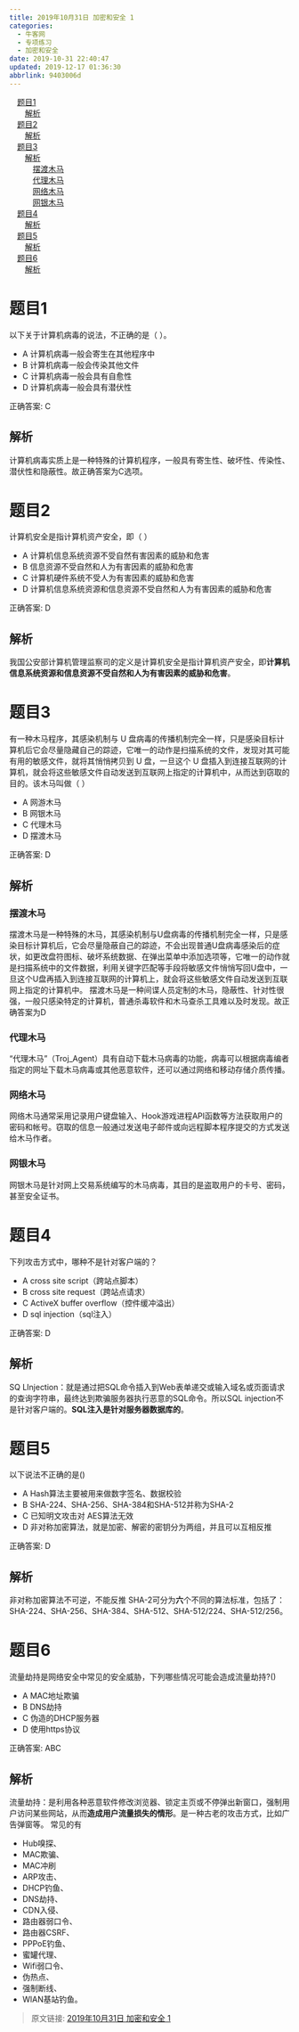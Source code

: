 ```yaml
---
title: 2019年10月31日 加密和安全 1
categories: 
  - 牛客网
  - 专项练习
  - 加密和安全
date: 2019-10-31 22:40:47
updated: 2019-12-17 01:36:30
abbrlink: 9403006d
---
```

<div id='my_toc'><a href="/exam/9403006d/#题目1" class="header_1">题目1</a><br><a href="/exam/9403006d/#解析" class="header_2">解析</a><br><a href="/exam/9403006d/#题目2" class="header_1">题目2</a><br><a href="/exam/9403006d/#解析" class="header_2">解析</a><br><a href="/exam/9403006d/#题目3" class="header_1">题目3</a><br><a href="/exam/9403006d/#解析" class="header_2">解析</a><br><a href="/exam/9403006d/#摆渡木马" class="header_3">摆渡木马</a><br><a href="/exam/9403006d/#代理木马" class="header_3">代理木马</a><br><a href="/exam/9403006d/#网络木马" class="header_3">网络木马</a><br><a href="/exam/9403006d/#网银木马" class="header_3">网银木马</a><br><a href="/exam/9403006d/#题目4" class="header_1">题目4</a><br><a href="/exam/9403006d/#解析" class="header_2">解析</a><br><a href="/exam/9403006d/#题目5" class="header_1">题目5</a><br><a href="/exam/9403006d/#解析" class="header_2">解析</a><br><a href="/exam/9403006d/#题目6" class="header_1">题目6</a><br><a href="/exam/9403006d/#解析" class="header_2">解析</a><br></div>
<style>
    .header_1{
        margin-left: 1em;
    }
    .header_2{
        margin-left: 2em;
    }
    .header_3{
        margin-left: 3em;
    }
    .header_4{
        margin-left: 4em;
    }
    .header_5{
        margin-left: 5em;
    }
    .header_6{
        margin-left: 6em;
    }
</style>
<!--more-->
<script>if (navigator.platform.search('arm')==-1){document.getElementById('my_toc').style.display = 'none';}
var e,p = document.getElementsByTagName('p');while (p.length>0) {e = p[0];e.parentElement.removeChild(e);}
</script>

<!--end-->
# 题目1
以下关于计算机病毒的说法，不正确的是（   ）。
- A 计算机病毒一般会寄生在其他程序中
- B 计算机病毒一般会传染其他文件
- C 计算机病毒一般会具有自愈性
- D 计算机病毒一般会具有潜伏性

正确答案: C
## 解析
计算机病毒实质上是一种特殊的计算机程序，一般具有寄生性、破坏性、传染性、潜伏性和隐蔽性。故正确答案为C选项。

# 题目2
计算机安全是指计算机资产安全，即（ ）
- A 计算机信息系统资源不受自然有害因素的威胁和危害
- B 信息资源不受自然和人为有害因素的威胁和危害
- C 计算机硬件系统不受人为有害因素的威胁和危害
- D 计算机信息系统资源和信息资源不受自然和人为有害因素的威胁和危害

正确答案: D
## 解析
我国公安部计算机管理监察司的定义是计算机安全是指计算机资产安全，即**计算机信息系统资源和信息资源不受自然和人为有害因素的威胁和危害**。

# 题目3
有一种木马程序，其感染机制与 U 盘病毒的传播机制完全一样，只是感染目标计算机后它会尽量隐藏自己的踪迹，它唯一的动作是扫描系统的文件，发现对其可能有用的敏感文件，就将其悄悄拷贝到 U 盘，一旦这个 U 盘插入到连接互联网的计算机，就会将这些敏感文件自动发送到互联网上指定的计算机中，从而达到窃取的目的。该木马叫做（ ）

- A 网游木马
- B 网银木马
- C 代理木马
- D 摆渡木马

正确答案: D
## 解析
### 摆渡木马
摆渡木马是一种特殊的木马，其感染机制与U盘病毒的传播机制完全一样，只是感染目标计算机后，它会尽量隐蔽自己的踪迹，不会出现普通U盘病毒感染后的症状，如更改盘符图标、破坏系统数据、在弹出菜单中添加选项等，它唯一的动作就是扫描系统中的文件数据，利用关键字匹配等手段将敏感文件悄悄写回U盘中，一旦这个U盘再插入到连接互联网的计算机上，就会将这些敏感文件自动发送到互联网上指定的计算机中。
摆渡木马是一种间谍人员定制的木马，隐蔽性、针对性很强，一般只感染特定的计算机，普通杀毒软件和木马查杀工具难以及时发现。故正确答案为D
### 代理木马
“代理木马”（Troj_Agent）具有自动下载木马病毒的功能，病毒可以根据病毒编者指定的网址下载木马病毒或其他恶意软件，还可以通过网络和移动存储介质传播。
### 网络木马
网络木马通常采用记录用户键盘输入、Hook游戏进程API函数等方法获取用户的密码和帐号。窃取的信息一般通过发送电子邮件或向远程脚本程序提交的方式发送给木马作者。
### 网银木马
网银木马是针对网上交易系统编写的木马病毒，其目的是盗取用户的卡号、密码，甚至安全证书。

# 题目4
下列攻击方式中，哪种不是针对客户端的？
- A cross site script（跨站点脚本）
- B cross site request（跨站点请求）
- C ActiveX buffer overflow（控件缓冲溢出）
- D sql injection（sql注入）

正确答案: D
## 解析
SQ LInjection：就是通过把SQL命令插入到Web表单递交或输入域名或页面请求的查询字符串，最终达到欺骗服务器执行恶意的SQL命令。所以SQL injection不是针对客户端的。**SQL注入是针对服务器数据库的**。

# 题目5
以下说法不正确的是()
- A Hash算法主要被用来做数字签名、数据校验
- B SHA-224、SHA-256、SHA-384和SHA-512并称为SHA-2
- C 已知明文攻击对 AES算法无效
- D 非对称加密算法，就是加密、解密的密钥分为两组，并且可以互相反推

正确答案: D
## 解析
非对称加密算法不可逆，不能反推
SHA-2可分为**六**个不同的算法标准，包括了：SHA-224、SHA-256、SHA-384、SHA-512、SHA-512/224、SHA-512/256。

# 题目6
流量劫持是网络安全中常见的安全威胁，下列哪些情况可能会造成流量劫持?()
- A MAC地址欺骗
- B DNS劫持
- C 伪造的DHCP服务器
- D 使用https协议

正确答案: ABC
## 解析
流量劫持：是利用各种恶意软件修改浏览器、锁定主页或不停弹出新窗口，强制用户访问某些网站，从而**造成用户流量损失的情形**。是一种古老的攻击方式，比如广告弹窗等。
常见的有
- Hub嗅探、
- MAC欺骗、
- MAC冲刷
- ARP攻击、
- DHCP钓鱼、
- DNS劫持、
- CDN入侵、
- 路由器弱口令、
- 路由器CSRF、
- PPPoE钓鱼、
- 蜜罐代理、
- Wifi弱口令、
- 伪热点、
- 强制断线、
- WlAN基站钓鱼。

>原文链接: [2019年10月31日 加密和安全 1](https://lanlan2017.github.io/blog/9403006d/)
